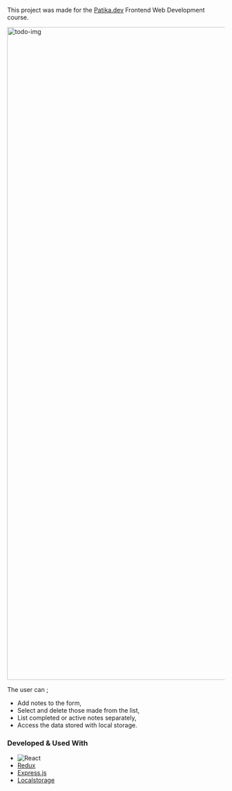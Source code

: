This project was made for the [Patika.dev](https://app.patika.dev/courses/react/odev2) Frontend Web Development course.

<img width="1508" alt="todo-img" src="https://user-images.githubusercontent.com/79373411/206190809-55db9643-a36d-42a4-a6aa-7b189875c234.png">


The user can ;
- Add notes to the form,
- Select and delete those made from the list,
- List completed or active notes separately,
- Access the data stored with local storage.


### Developed & Used With

- ![React](https://img.shields.io/badge/-React-333333?style=flat&logo=react)
- [Redux](https://redux.js.org/introduction/getting-started)
- [Express.js](https://expressjs.com/en/5x/api.html)
- [Localstorage](https://www.w3schools.com/jsrEF/prop_win_localstorage.asp)
